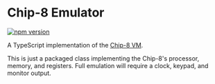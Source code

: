 # Chip-8 Emulator

[![npm version](https://badge.fury.io/js/%40keawade%2Fchip8-emu.svg)](https://badge.fury.io/js/%40keawade%2Fchip8-emu)

A TypeScript implementation of the [Chip-8 VM](https://en.wikipedia.org/wiki/CHIP-8).

This is just a packaged class implementing the Chip-8's processor, memory, and registers. Full emulation will require a clock, keypad, and monitor output.
